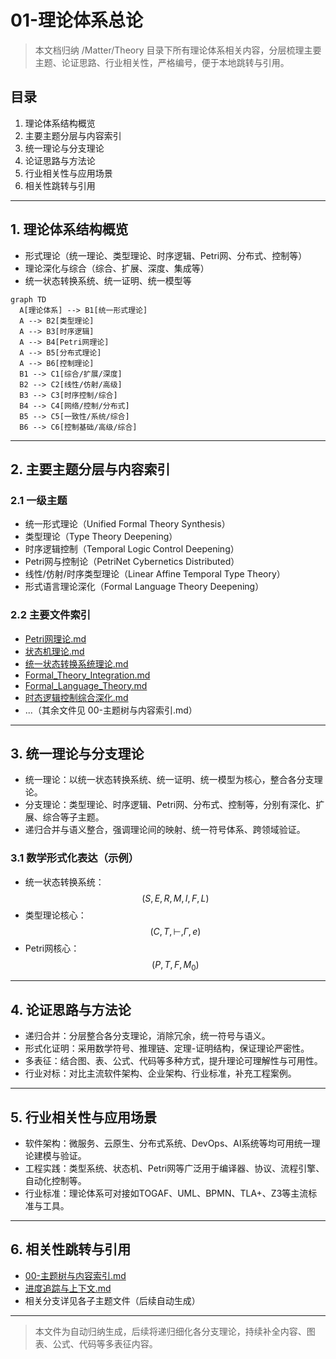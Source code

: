 # 01-理论体系总论

> 本文档归纳 /Matter/Theory 目录下所有理论体系相关内容，分层梳理主要主题、论证思路、行业相关性，严格编号，便于本地跳转与引用。

## 目录

1. 理论体系结构概览
2. 主要主题分层与内容索引
3. 统一理论与分支理论
4. 论证思路与方法论
5. 行业相关性与应用场景
6. 相关性跳转与引用

---

## 1. 理论体系结构概览

- 形式理论（统一理论、类型理论、时序逻辑、Petri网、分布式、控制等）
- 理论深化与综合（综合、扩展、深度、集成等）
- 统一状态转换系统、统一证明、统一模型等

```mermaid
graph TD
  A[理论体系] --> B1[统一形式理论]
  A --> B2[类型理论]
  A --> B3[时序逻辑]
  A --> B4[Petri网理论]
  A --> B5[分布式理论]
  A --> B6[控制理论]
  B1 --> C1[综合/扩展/深度]
  B2 --> C2[线性/仿射/高级]
  B3 --> C3[时序控制/综合]
  B4 --> C4[网络/控制/分布式]
  B5 --> C5[一致性/系统/综合]
  B6 --> C6[控制基础/高级/综合]
```

---

## 2. 主要主题分层与内容索引

### 2.1 一级主题

- 统一形式理论（Unified Formal Theory Synthesis）
- 类型理论（Type Theory Deepening）
- 时序逻辑控制（Temporal Logic Control Deepening）
- Petri网与控制论（PetriNet Cybernetics Distributed）
- 线性/仿射/时序类型理论（Linear Affine Temporal Type Theory）
- 形式语言理论深化（Formal Language Theory Deepening）

### 2.2 主要文件索引

- [Petri网理论.md](../Matter/Theory/Petri网理论.md)
- [状态机理论.md](../Matter/Theory/状态机理论.md)
- [统一状态转换系统理论.md](../Matter/Theory/统一状态转换系统理论.md)
- [Formal_Theory_Integration.md](../Matter/Theory/Formal_Theory_Integration.md)
- [Formal_Language_Theory.md](../Matter/Theory/Formal_Language_Theory.md)
- [时态逻辑控制综合深化.md](../Matter/Theory/时态逻辑控制综合深化.md)
- ...（其余文件见 00-主题树与内容索引.md）

---

## 3. 统一理论与分支理论

- 统一理论：以统一状态转换系统、统一证明、统一模型为核心，整合各分支理论。
- 分支理论：类型理论、时序逻辑、Petri网、分布式、控制等，分别有深化、扩展、综合等子主题。
- 递归合并与语义整合，强调理论间的映射、统一符号体系、跨领域验证。

### 3.1 数学形式化表达（示例）

- 统一状态转换系统：
  $$(S, E, R, M, I, F, L)$$
- 类型理论核心：
  $$(C, T, \,\vdash, \Gamma, e)$$
- Petri网核心：
  $$(P, T, F, M_0)$$

---

## 4. 论证思路与方法论

- 递归合并：分层整合各分支理论，消除冗余，统一符号与语义。
- 形式化证明：采用数学符号、推理链、定理-证明结构，保证理论严密性。
- 多表征：结合图、表、公式、代码等多种方式，提升理论可理解性与可用性。
- 行业对标：对比主流软件架构、企业架构、行业标准，补充工程案例。

---

## 5. 行业相关性与应用场景

- 软件架构：微服务、云原生、分布式系统、DevOps、AI系统等均可用统一理论建模与验证。
- 工程实践：类型系统、状态机、Petri网等广泛用于编译器、协议、流程引擎、自动化控制等。
- 行业标准：理论体系可对接如TOGAF、UML、BPMN、TLA+、Z3等主流标准与工具。

---

## 6. 相关性跳转与引用

- [00-主题树与内容索引.md](00-主题树与内容索引.md)
- [进度追踪与上下文.md](进度追踪与上下文.md)
- 相关分支详见各子主题文件（后续自动生成）

---

> 本文件为自动归纳生成，后续将递归细化各分支理论，持续补全内容、图表、公式、代码等多表征内容。
